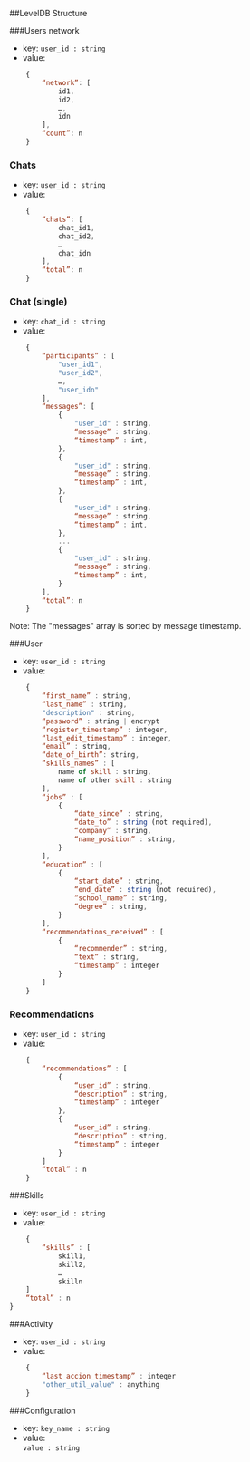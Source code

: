 ##LevelDB Structure


###Users network
- key: 
	`user_id : string`
- value:
```javascript
	{
		“network”: [ 
			id1,
			id2,
			…,
			idn
		],
		“count”: n
	}
```

### Chats
- key: 
	`user_id : string`
- value:
```javascript
	{
		“chats”: [
			chat_id1,
			chat_id2,
			…
			chat_idn
		],
		“total”: n
	}
```


### Chat (single)
- key: 
	`chat_id : string`
- value:
```javascript
	{	
		“participants” : [
			"user_id1",
			"user_id2",
			…,
			"user_idn"
		],
		“messages”: [
			{
				"user_id" : string,
				“message” : string,
				“timestamp” : int,	
			},
			{
				"user_id" : string,
				“message” : string,
				“timestamp” : int,
			},
			{
				"user_id" : string,
				“message” : string,
				“timestamp” : int,	
			},
			...
			{
				"user_id" : string,
				“message” : string,
				“timestamp” : int,
			}
		],
		“total”: n
	}
```
Note: The "messages" array is sorted by message timestamp.



###User

- key:
	`user_id : string`
- value:
```javascript
	{	
		“first_name” : string,
		“last_name” : string,
		"description" : string,
		“password” : string | encrypt
		“register_timestamp” : integer,
		“last_edit_timestamp” : integer,
		“email” : string,
		“date_of_birth”: string,
		“skills_names” : [
			name of skill : string,
			name of other skill : string
		],
		“jobs” : [
			{
				“date_since” : string,
				“date_to” : string (not required),
				“company” : string,
				“name_position” : string,
			}
		],
		“education” : [
			{
				“start_date” : string,
				“end_date” : string (not required),
				“school_name” : string,
				“degree” : string,
			}
		],
		“recommendations_received” : [
			{
				“recommender” : string,
				“text” : string,
				“timestamp” : integer 
			}
		]
	}
```

### Recommendations

- key: 
	`user_id : string`
- value:
```javascript
	{	
		“recommendations” : [
			{ 
				“user_id” : string,
				“description” : string,
				“timestamp” : integer 
			},
			{ 
				“user_id” : string,
				“description” : string,
				“timestamp” : integer 
			}
		]
		“total” : n
	}
```




###Skills
- key:
	`user_id : string`
- value:
```javascript
	{	
		“skills” : [
			skill1,
			skill2,
			…
			skilln
	]
	“total” : n
}
```


###Activity
- key: 
	`user_id : string`
- value:
```javascript
	{	
		“last_accion_timestamp” : integer
		"other_util_value" : anything
	}
```




###Configuration
- key:
	`key_name : string`
- value: 	
	`value : string`


